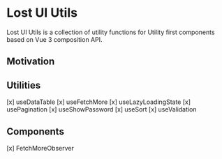 # Lost UI Utils
Lost UI Utils is a collection of utility functions for Utility first components based on Vue 3 composition API.

## Motivation


## Utilities

[x] useDataTable
[x] useFetchMore
[x] useLazyLoadingState
[x] usePagination
[x] useShowPassword
[x] useSort
[x] useValidation

## Components

[x] FetchMoreObserver

